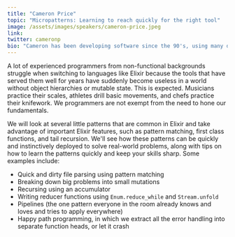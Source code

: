 ```yaml
---
title: "Cameron Price"
topic: "Micropatterns: Learning to reach quickly for the right tool"
image: /assets/images/speakers/cameron-price.jpeg
link:
twitter: cameronp 
bio: "Cameron has been developing software since the 90's, using many different languages and platforms, but especially C, C++, Java, and Ruby.  In 2015 he discovered Elixir and the immutable paradigm.  Since then, he's been joyfully unlearning his imperative object-oriented instincts, and embracing the world of functional programming.  Cameron is currently the CTO of TRX.tv, and a director of Mint Digital and Boomf.com."
---
```

A lot of experienced programmers from non-functional backgrounds struggle when switching to languages like Elixir because the tools that have served them well for years have suddenly become useless in a world without object hierarchies or mutable state. This is expected. Musicians practice their scales, athletes drill basic movements, and chefs practice their knifework.  We programmers are not exempt from the need to hone our fundamentals.

We will look at several little patterns that are common in Elixir and take advantage of important Elixir features, such as pattern matching, first class functions, and tail recursion.  We'll see how these patterns can be quickly and instinctively deployed to solve real-world problems, along with tips on how to learn the patterns quickly and keep your skills sharp.  Some examples include:

* Quick and dirty file parsing using pattern matching
* Breaking down big problems into small mutations
* Recursing using an accumulator
* Writing reducer functions using `Enum.reduce_while` and `Stream.unfold`
* Pipelines (the one pattern everyone in the room already knows and loves and tries to apply everywhere)
* Happy path programming, in which we extract all the error handling into separate function heads, or let it crash
